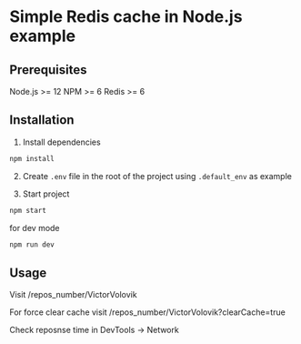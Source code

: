 # Simple Redis cache in Node.js example

## Prerequisites

Node.js >= 12
NPM >= 6
Redis >= 6

## Installation

1. Install dependencies

```bash
npm install
```

2. Create `.env` file in the root of the project using `.default_env` as example

3. Start project

```bash
npm start
```

for dev mode

```bash
npm run dev
```

## Usage

Visit /repos_number/VictorVolovik

For force clear cache visit /repos_number/VictorVolovik?clearCache=true

Check reposnse time in DevTools -> Network

